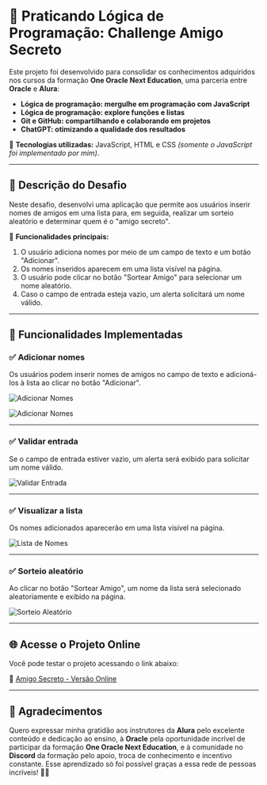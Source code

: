 # 🎉 Praticando Lógica de Programação: Challenge Amigo Secreto

Este projeto foi desenvolvido para consolidar os conhecimentos adquiridos nos cursos da formação **One Oracle Next Education**, uma parceria entre **Oracle** e **Alura**:

- **Lógica de programação: mergulhe em programação com JavaScript**
- **Lógica de programação: explore funções e listas**
- **Git e GitHub: compartilhando e colaborando em projetos**
- **ChatGPT: otimizando a qualidade dos resultados**

🔹 **Tecnologias utilizadas:** JavaScript, HTML e CSS _(somente o JavaScript foi implementado por mim)_.

---

## 📌 Descrição do Desafio

Neste desafio, desenvolvi uma aplicação que permite aos usuários inserir nomes de amigos em uma lista para, em seguida, realizar um sorteio aleatório e determinar quem é o "amigo secreto".

🔹 **Funcionalidades principais:**

1. O usuário adiciona nomes por meio de um campo de texto e um botão "Adicionar".
2. Os nomes inseridos aparecem em uma lista visível na página.
3. O usuário pode clicar no botão "Sortear Amigo" para selecionar um nome aleatório.
4. Caso o campo de entrada esteja vazio, um alerta solicitará um nome válido.

---

## 🚀 Funcionalidades Implementadas

### ✅ Adicionar nomes

Os usuários podem inserir nomes de amigos no campo de texto e adicioná-los à lista ao clicar no botão "Adicionar".

![Adicionar Nomes](assets/adicionarNomesA.png)

![Adicionar Nomes](assets/adicionarNomesB.png)

---

### ✅ Validar entrada

Se o campo de entrada estiver vazio, um alerta será exibido para solicitar um nome válido.

![Validar Entrada](assets/validarEntrada.png)

---

### ✅ Visualizar a lista

Os nomes adicionados aparecerão em uma lista visível na página.

![Lista de Nomes](assets/listaNomes.png)

---

### ✅ Sorteio aleatório

Ao clicar no botão "Sortear Amigo", um nome da lista será selecionado aleatoriamente e exibido na página.

![Sorteio Aleatório](assets/sorteio.png)

---

## 🌐 Acesse o Projeto Online

Você pode testar o projeto acessando o link abaixo:

🔗 [Amigo Secreto - Versão Online](https://rafaelsilvalor.github.io/amigo-secreto-one/)

---

## 💙 Agradecimentos

Quero expressar minha gratidão aos instrutores da **Alura** pelo excelente conteúdo e dedicação ao ensino, à **Oracle** pela oportunidade incrível de participar da formação **One Oracle Next Education**, e à comunidade no **Discord** da formação pelo apoio, troca de conhecimento e incentivo constante. Esse aprendizado só foi possível graças a essa rede de pessoas incríveis! 🚀🙏

